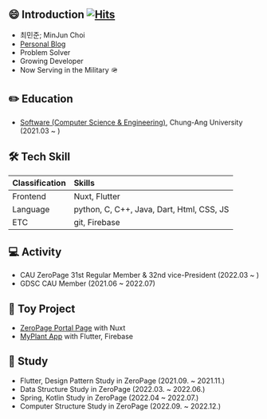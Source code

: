 
## 😄 Introduction  [![Hits](https://hits.seeyoufarm.com/api/count/incr/badge.svg?url=https%3A%2F%2Fgithub.com%2FTheMinJunChoi&count_bg=%23000000&title_bg=%23000000&icon=&icon_color=%23FFFFFF&title=hits&edge_flat=false)](https://hits.seeyoufarm.com)

* 최민준; MinJun Choi
* [Personal Blog](https://choiminjun.com/)
* Problem Solver
* Growing Developer
* Now Serving in the Military 🪖
  

## ✏️ Education 

* [Software (Computer Science & Engineering)](https://cse.cau.ac.kr/main.php), Chung-Ang University (2021.03 ~ )



## 🛠️ Tech Skill

| Classification | Skills                               |
| :------------- | :----------------------------------- |
| Frontend       | Nuxt, Flutter                        |
| Language       | python, C, C++, Java, Dart, Html, CSS, JS |
| ETC            | git, Firebase                        |


## 💻 Activity

* CAU ZeroPage 31st Regular Member & 32nd vice-President (2022.03 ~ )
* GDSC CAU Member (2021.06 ~ 2022.07)



## 🚀 Toy Project

* [ZeroPage Portal Page](https://github.com/ZeroPage/ZP-portal-page) with Nuxt
* [MyPlant App](https://github.com/minjun0430/MyPlant-Application) with Flutter, Firebase

## 📖 Study
* Flutter, Design Pattern Study in ZeroPage (2021.09. ~ 2021.11.)
* Data Structure Study in ZeroPage (2022.03. ~ 2022.06.)
* Spring, Kotlin Study in ZeroPage (2022.04 ~ 2022.07.)
* Computer Structure Study in ZeroPage (2022.09. ~ 2022.12.)
